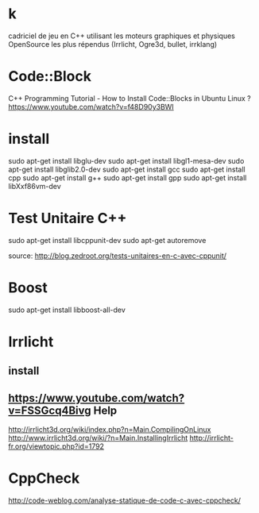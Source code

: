 # k
cadriciel de jeu en C++ utilisant les moteurs graphiques et physiques OpenSource les plus répendus (Irrlicht, Ogre3d, bullet, irrklang)  

Code::Block
===========
C++ Programming Tutorial - How to Install Code::Blocks in Ubuntu Linux ?
https://www.youtube.com/watch?v=f48D90y3BWI

install
=======
sudo apt-get install libglu-dev 
sudo apt-get install libgl1-mesa-dev
sudo apt-get install libglib2.0-dev 
sudo apt-get install gcc 
sudo apt-get install cpp 
sudo apt-get install g++ 
sudo apt-get install gpp 
sudo apt-get install libXxf86vm-dev

Test Unitaire C++
=================
sudo apt-get install libcppunit-dev
sudo apt-get autoremove

source: http://blog.zedroot.org/tests-unitaires-en-c-avec-cppunit/

Boost
=====
sudo apt-get install libboost-all-dev

Irrlicht
========
install
-------
https://www.youtube.com/watch?v=FSSGcq4Bivg
Help
----
http://irrlicht3d.org/wiki/index.php?n=Main.CompilingOnLinux
http://www.irrlicht3d.org/wiki/?n=Main.InstallingIrrlicht
http://irrlicht-fr.org/viewtopic.php?id=1792

CppCheck
========
http://code-weblog.com/analyse-statique-de-code-c-avec-cppcheck/

